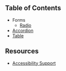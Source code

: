 
## Table of Contents
- Forms
  - [Radio](https://github.com/irnkwon/a11y/blob/main/forms/radio.md)
- [Accordion](https://github.com/irnkwon/a11y/blob/main/accordion.md)
- [Table](https://github.com/irnkwon/a11y/blob/main/table.md)

## Resources
- [Accessibility Support](https://a11ysupport.io/)
